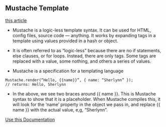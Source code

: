 ## Mustache Template

[this article](https://medium.com/@1sherlynn/javascript-templating-language-and-engine-mustache-js-with-node-and-express-f4c2530e73b2)

+ Mustache is a logic-less template syntax. It can be used for HTML, config files, source code — anything. It works by expanding tags in a template using values provided in a hash or object.

+ It is often referred to as “logic-less” because there are no if statements, else clauses, or for loops. Instead, there are only tags. Some tags are replaced with a value, some nothing, and others a series of values.

+ Mustache is a specification for a templating language

```
Mustache.render(“Hello, {{name}}”, { name: “Sherlynn” });
// returns: Hello, Sherlynn

```

+ In the above, we see two braces around {{ name }}. This is Mustache syntax to show that it is a placeholder. When Mustache compiles this, it will look for the ‘name’ property in the object we pass in, and replace {{ name }} with the actual value, e,g, “Sherlynn”.

[Use this Documentation](https://github.com/janl/mustache.js)